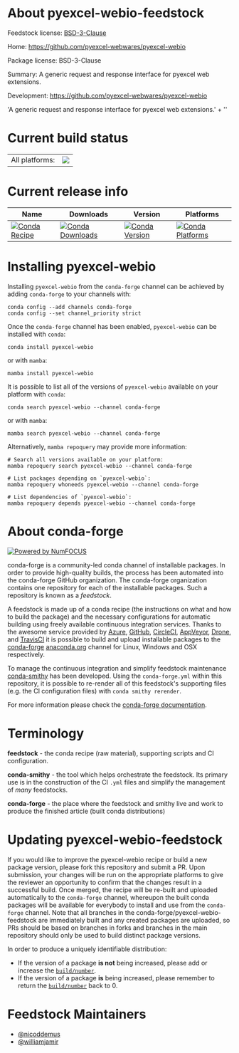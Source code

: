 About pyexcel-webio-feedstock
=============================

Feedstock license: [BSD-3-Clause](https://github.com/conda-forge/pyexcel-webio-feedstock/blob/main/LICENSE.txt)

Home: https://github.com/pyexcel-webwares/pyexcel-webio

Package license: BSD-3-Clause

Summary: A generic request and response interface for pyexcel web extensions.

Development: https://github.com/pyexcel-webwares/pyexcel-webio

'A generic request and response interface for pyexcel web extensions.' +
''


Current build status
====================


<table><tr><td>All platforms:</td>
    <td>
      <a href="https://dev.azure.com/conda-forge/feedstock-builds/_build/latest?definitionId=4764&branchName=main">
        <img src="https://dev.azure.com/conda-forge/feedstock-builds/_apis/build/status/pyexcel-webio-feedstock?branchName=main">
      </a>
    </td>
  </tr>
</table>

Current release info
====================

| Name | Downloads | Version | Platforms |
| --- | --- | --- | --- |
| [![Conda Recipe](https://img.shields.io/badge/recipe-pyexcel--webio-green.svg)](https://anaconda.org/conda-forge/pyexcel-webio) | [![Conda Downloads](https://img.shields.io/conda/dn/conda-forge/pyexcel-webio.svg)](https://anaconda.org/conda-forge/pyexcel-webio) | [![Conda Version](https://img.shields.io/conda/vn/conda-forge/pyexcel-webio.svg)](https://anaconda.org/conda-forge/pyexcel-webio) | [![Conda Platforms](https://img.shields.io/conda/pn/conda-forge/pyexcel-webio.svg)](https://anaconda.org/conda-forge/pyexcel-webio) |

Installing pyexcel-webio
========================

Installing `pyexcel-webio` from the `conda-forge` channel can be achieved by adding `conda-forge` to your channels with:

```
conda config --add channels conda-forge
conda config --set channel_priority strict
```

Once the `conda-forge` channel has been enabled, `pyexcel-webio` can be installed with `conda`:

```
conda install pyexcel-webio
```

or with `mamba`:

```
mamba install pyexcel-webio
```

It is possible to list all of the versions of `pyexcel-webio` available on your platform with `conda`:

```
conda search pyexcel-webio --channel conda-forge
```

or with `mamba`:

```
mamba search pyexcel-webio --channel conda-forge
```

Alternatively, `mamba repoquery` may provide more information:

```
# Search all versions available on your platform:
mamba repoquery search pyexcel-webio --channel conda-forge

# List packages depending on `pyexcel-webio`:
mamba repoquery whoneeds pyexcel-webio --channel conda-forge

# List dependencies of `pyexcel-webio`:
mamba repoquery depends pyexcel-webio --channel conda-forge
```


About conda-forge
=================

[![Powered by
NumFOCUS](https://img.shields.io/badge/powered%20by-NumFOCUS-orange.svg?style=flat&colorA=E1523D&colorB=007D8A)](https://numfocus.org)

conda-forge is a community-led conda channel of installable packages.
In order to provide high-quality builds, the process has been automated into the
conda-forge GitHub organization. The conda-forge organization contains one repository
for each of the installable packages. Such a repository is known as a *feedstock*.

A feedstock is made up of a conda recipe (the instructions on what and how to build
the package) and the necessary configurations for automatic building using freely
available continuous integration services. Thanks to the awesome service provided by
[Azure](https://azure.microsoft.com/en-us/services/devops/), [GitHub](https://github.com/),
[CircleCI](https://circleci.com/), [AppVeyor](https://www.appveyor.com/),
[Drone](https://cloud.drone.io/welcome), and [TravisCI](https://travis-ci.com/)
it is possible to build and upload installable packages to the
[conda-forge](https://anaconda.org/conda-forge) [anaconda.org](https://anaconda.org/)
channel for Linux, Windows and OSX respectively.

To manage the continuous integration and simplify feedstock maintenance
[conda-smithy](https://github.com/conda-forge/conda-smithy) has been developed.
Using the ``conda-forge.yml`` within this repository, it is possible to re-render all of
this feedstock's supporting files (e.g. the CI configuration files) with ``conda smithy rerender``.

For more information please check the [conda-forge documentation](https://conda-forge.org/docs/).

Terminology
===========

**feedstock** - the conda recipe (raw material), supporting scripts and CI configuration.

**conda-smithy** - the tool which helps orchestrate the feedstock.
                   Its primary use is in the construction of the CI ``.yml`` files
                   and simplify the management of *many* feedstocks.

**conda-forge** - the place where the feedstock and smithy live and work to
                  produce the finished article (built conda distributions)


Updating pyexcel-webio-feedstock
================================

If you would like to improve the pyexcel-webio recipe or build a new
package version, please fork this repository and submit a PR. Upon submission,
your changes will be run on the appropriate platforms to give the reviewer an
opportunity to confirm that the changes result in a successful build. Once
merged, the recipe will be re-built and uploaded automatically to the
`conda-forge` channel, whereupon the built conda packages will be available for
everybody to install and use from the `conda-forge` channel.
Note that all branches in the conda-forge/pyexcel-webio-feedstock are
immediately built and any created packages are uploaded, so PRs should be based
on branches in forks and branches in the main repository should only be used to
build distinct package versions.

In order to produce a uniquely identifiable distribution:
 * If the version of a package **is not** being increased, please add or increase
   the [``build/number``](https://docs.conda.io/projects/conda-build/en/latest/resources/define-metadata.html#build-number-and-string).
 * If the version of a package **is** being increased, please remember to return
   the [``build/number``](https://docs.conda.io/projects/conda-build/en/latest/resources/define-metadata.html#build-number-and-string)
   back to 0.

Feedstock Maintainers
=====================

* [@nicoddemus](https://github.com/nicoddemus/)
* [@williamjamir](https://github.com/williamjamir/)

